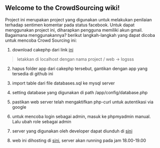 ## Welcome to the CrowdSourcing wiki!

Project ini merupakan project yang digunakan untuk melakukan penilaian terhadap sentimen komentar pada status facebook. Untuk dapat menggunakan project ini, diharapkan pengguna memiliki akun gmail. Bagaimana menggunakannya? berikut langkah-langkah yang dapat dicoba untuk mencoba Crowd Sourcing ini:

1. download cakephp dari link [ini](https://www.dropbox.com/s/4waom5ndmgva5ss/cakephp-cakephp-2.5.3-0-gac9af7e.zip?dl=0)
> letakkan di localhost dengan nama project / web -> logsss


2. hapus folder app dari cakephp tersebut, gantikan dengan app yang tersedia di github ini

3. import table dari file databases.sql ke mysql server

4. setting database yang digunakan di path
/app/config/database.php

5. pastikan web server telah mengaktifkan php-curl untuk autentikasi via google

6. untuk mencoba login sebagai admin, masuk ke phpmyadmin manual. Lalu ubah role sebagai admin

7. server yang digunakan oleh developer dapat diunduh di [sini](http://sourceforge.net/projects/xampp/files/XAMPP%20Windows/1.8.3/)

8. web ini dihosting di [sini](http://michimawan.koding.io), server akan running pada jam 18.00-19.00 
